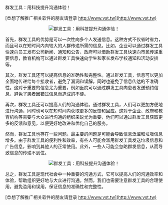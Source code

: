 群发工具：用科技提升沟通体验！

[😍想了解推广相关软件的朋友请登录 http://www.vst.tw](http://www.vst.tw)

 <center><img src="https://vst.tw/MP4/tuiguang/png/6.png" alt="群发工具：用科技提升沟通体验！"></center>

首先，群发工具的优势是可以一次性向多个人发送信息。这种方式不仅省时省力，而且可以在短时间内向较大的人群传递所需的信息。比如，企业可以通过群发工具快速向员工发布公司新闻、通知和公告，政府可以借助群发工具快速向市民传递重要信息，教育机构可以通过群发工具快速向学生和家长发布学校通知和活动安排等。

其次，群发工具还可以提高信息的准确性和完整性。通过群发工具，信息可以更加全面地传递给每个接收者，避免了漏洞和误解，同时也避免了信息传达的不准确性。这对于重要的信息尤为重要，例如医院可以通过群发工具向患者发送预约信息，避免了患者因错过信息而造成的不便。

再次，群发工具还可以提高人们的沟通体验。通过群发工具，人们可以更加方便地进行沟通，同时也可以在短时间内获取更多的反馈和回应。这对于企业、政府和教育机构等需要与大众进行沟通的组织来说尤为重要，他们可以通过群发工具获取更多的反馈和意见，以便更好地改进和优化自己的服务。

然而，群发工具也存在一些问题。最主要的问题是可能会导致信息泛滥和垃圾信息增多。由于群发工具的便利性和效率，有些人可能会滥用群发工具发送垃圾信息和广告信息，影响到其他人的正常使用。此外，一些人可能会忽略群发信息，从而导致信息的传递不到位。

 <center><img src="https://vst.tw/MP4/tuiguang/png/7.png" alt="群发工具：用科技提升沟通体验！"></center>

总之，群发工具是现代社会中一种重要的沟通方式，它可以提高人们的沟通效率和体验，帮助组织更好地与大众进行沟通。然而，我们也需要注意群发工具的合理使用，避免滥用和误用，保证信息的准确性和完整性。

[😍想了解推广相关软件的朋友请登录 http://www.vst.tw](http://www.vst.tw)



